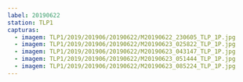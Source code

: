 ```yaml
---
label: 20190622
station: TLP1
capturas:
  - imagem: TLP1/2019/201906/20190622/M20190622_230605_TLP_1P.jpg
  - imagem: TLP1/2019/201906/20190622/M20190623_025822_TLP_1P.jpg
  - imagem: TLP1/2019/201906/20190622/M20190623_043147_TLP_1P.jpg
  - imagem: TLP1/2019/201906/20190622/M20190623_051444_TLP_1P.jpg
  - imagem: TLP1/2019/201906/20190622/M20190623_085224_TLP_1P.jpg
---
```

